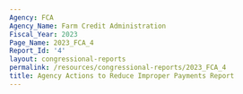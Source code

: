 ```yaml
---
Agency: FCA
Agency_Name: Farm Credit Administration
Fiscal_Year: 2023
Page_Name: 2023_FCA_4
Report_Id: '4'
layout: congressional-reports
permalink: /resources/congressional-reports/2023_FCA_4
title: Agency Actions to Reduce Improper Payments Report
---
```

